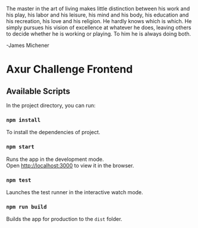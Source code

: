 The master in the art of living makes little distinction between his work and his play, his labor and his leisure, his mind and his body, his education and his recreation, his love and his religion. He hardly knows which is which. He simply pursues his vision of excellence at whatever he does, leaving others to decide whether he is working or playing. To him he is always doing both.

-James Michener

# Axur Challenge Frontend

## Available Scripts

In the project directory, you can run:

### `npm install`

To install the dependencies of project.

### `npm start`

Runs the app in the development mode.\
Open [http://localhost:3000](http://localhost:3000) to view it in the browser.

### `npm test`

Launches the test runner in the interactive watch mode.

### `npm run build`

Builds the app for production to the `dist` folder.
